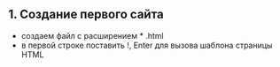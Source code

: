 ## 1. Создание первого сайта
- создаем файл с расширением * .html
- в первой строке поставить !, Enter для вызова шаблона страницы HTML 